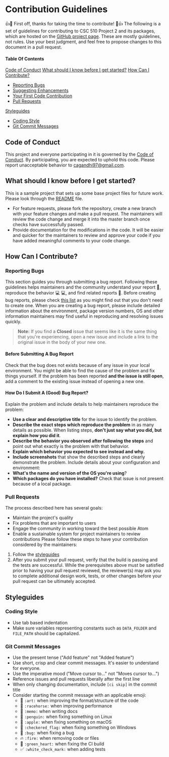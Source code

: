 # Contribution Guidelines

:+1::tada: First off, thanks for taking the time to contribute! :tada::+1:
The following is a set of guidelines for contributing to CSC 510 Project 2 and its packages, which are hosted on the [GitHub project page](https://github.com/jaymodi98/Sync-Ends.git). These are mostly guidelines, not rules. Use your best judgment, and feel free to propose changes to this document in a pull request.
#### Table Of Contents
[Code of Conduct](#code-of-conduct)
[What should I know before I get started?](#what-should-i-know-before-i-get-started)
[How Can I Contribute?](#how-can-i-contribute)
  * [Reporting Bugs](#reporting-bugs)
  * [Suggesting Enhancements](#suggesting-enhancements)
  * [Your First Code Contribution](#your-first-code-contribution)
  * [Pull Requests](#pull-requests)
  
[Styleguides](#styleguides)
  * [Coding Style](#coding-style)
  * [Git Commit Messages](#git-commit-messages)

## Code of Conduct
This project and everyone participating in it is governed by the [Code of Conduct](CODE-OF-CONDUCT.md). By participating, you are expected to uphold this code. Please report unacceptable behavior to [cagandhi97@gmail.com](mailto:cagandhi97@gmail.com).

## What should I know before I get started?
This is a sample project that sets up some base project files for future work. Please look through the [README](README.md) file.
* For feature requests, please fork the repository, create a new branch with your feature changes and make a pull request. The maintainers will review the code change and merge it into the master branch once checks have successfully passed.
* Provide documentation for the modifications in the code. It will be easier and quicker for the maintainers to review and approve your code if you have added meaningful comments to your code change.

## How Can I Contribute?
### Reporting Bugs
This section guides you through submitting a bug report. Following these guidelines helps maintainers and the community understand your report :pencil:, reproduce the behavior :computer: :computer:, and find related reports :mag_right:.
Before creating bug reports, please check [this list](#before-submitting-a-bug-report) as you might find out that you don't need to create one. When you are creating a bug report, please include detailed information about the environment, package version numbers, OS and other information maintainers may find useful in reproducing and resolving issues quickly.
> **Note:** If you find a **Closed** issue that seems like it is the same thing that you're experiencing, open a new issue and include a link to the original issue in the body of your new one.
#### Before Submitting A Bug Report
Check that the bug does not exists because of any issue in your local environment. You might be able to find the cause of the problem and fix things yourself. If the problem has been reported **and the issue is still open**, add a comment to the existing issue instead of opening a new one.

#### How Do I Submit A (Good) Bug Report?
Explain the problem and include details to help maintainers reproduce the problem:
* **Use a clear and descriptive title** for the issue to identify the problem.
* **Describe the exact steps which reproduce the problem** in as many details as possible. When listing steps, **don't just say what you did, but explain how you did it**. 
* **Describe the behavior you observed after following the steps** and point out what exactly is the problem with that behavior.
* **Explain which behavior you expected to see instead and why.**
* **Include screenshots** that show the described steps and clearly demonstrate the problem.
Include details about your configuration and environment:
* **What's the name and version of the OS you're using**?
* **Which packages do you have installed?** Check that issue is not present because of a local package.
### Pull Requests
The process described here has several goals:
- Maintain the project's quality
- Fix problems that are important to users
- Engage the community in working toward the best possible Atom
- Enable a sustainable system for project maintainers to review contributions
Please follow these steps to have your contribution considered by the maintainers:
1. Follow the [styleguides](#styleguides)
2. After you submit your pull request, verify that the build is passing and the tests are successful.
While the prerequisites above must be satisfied prior to having your pull request reviewed, the reviewer(s) may ask you to complete additional design work, tests, or other changes before your pull request can be ultimately accepted.

## Styleguides
### Coding Style
* Use tab based indentation
* Make sure variables representing constants such as `DATA_FOLDER` and `FILE_PATH` should be capitalized.
### Git Commit Messages
* Use the present tense ("Add feature" not "Added feature")
* Use short, crisp and clear commit messages. It's easier to understand for everyone.
* Use the imperative mood ("Move cursor to..." not "Moves cursor to...")
* Reference issues and pull requests liberally after the first line
* When only changing documentation, include `[ci skip]` in the commit title
* Consider starting the commit message with an applicable emoji:
    * :art: `:art:` when improving the format/structure of the code
    * :racehorse: `:racehorse:` when improving performance
    * :memo: `:memo:` when writing docs
    * :penguin: `:penguin:` when fixing something on Linux
    * :apple: `:apple:` when fixing something on macOS
    * :checkered_flag: `:checkered_flag:` when fixing something on Windows
    * :bug: `:bug:` when fixing a bug
    * :fire: `:fire:` when removing code or files
    * :green_heart: `:green_heart:` when fixing the CI build
    * :white_check_mark: `:white_check_mark:` when adding tests
